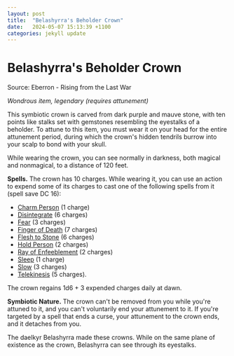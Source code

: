 ```yaml
---
layout: post
title:  "Belashyrra's Beholder Crown"
date:   2024-05-07 15:13:39 +1100
categories: jekyll update
---
```

# Belashyrra's Beholder Crown

Source: Eberron - Rising from the Last War

*Wondrous item, legendary (requires attunement)*

This symbiotic crown is carved from dark purple and mauve stone, with ten points like stalks set with gemstones resembling the eyestalks of a beholder. To attune to this item, you must wear it on your head for the entire attunement period, during which the crown's hidden tendrils burrow into your scalp to bond with your skull.

While wearing the crown, you can see normally in darkness, both magical and nonmagical, to a distance of 120 feet.

**Spells.** The crown has 10 charges. While wearing it, you can use an action to expend some of its charges to cast one of the following spells from it (spell save DC 16): 

* [Charm Person](http://dnd5e.wikidot.com/spell:charm-person) (1 charge)
* [Disintegrate](http://dnd5e.wikidot.com/spell:disintegrate) (6 charges)
* [Fear](http://dnd5e.wikidot.com/spell:fear) (3 charges)
* [Finger of Death](http://dnd5e.wikidot.com/spell:finger-of-death) (7 charges)
* [Flesh to Stone](http://dnd5e.wikidot.com/spell:flesh-to-stone) (6 charges)
* [Hold Person](http://dnd5e.wikidot.com/spell:hold-person) (2 charges)
* [Ray of Enfeeblement](http://dnd5e.wikidot.com/spell:ray-of-enfeeblement) (2 charges)
* [Sleep](http://dnd5e.wikidot.com/spell:sleep) (1 charge)
* [Slow](http://dnd5e.wikidot.com/spell:slow) (3 charges)
* [Telekinesis](http://dnd5e.wikidot.com/spell:telekinesis) (5 charges).

The crown regains 1d6 + 3 expended charges daily at dawn.

**Symbiotic Nature.** The crown can't be removed from you while you're attuned to it, and you can't voluntarily end your attunement to it. If you're targeted by a spell that ends a curse, your attunement to the crown ends, and it detaches from you.

The daelkyr Belashyrra made these crowns. While on the same plane of existence as the crown, Belashyrra can see through its eyestalks.
